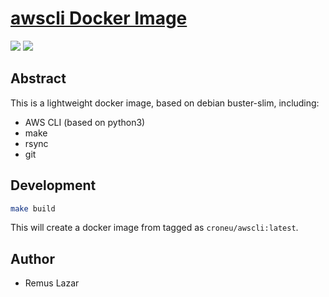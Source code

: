 [awscli Docker Image](https://hub.docker.com/r/croneu/awscli)
====

[![](https://images.microbadger.com/badges/image/croneu/awscli.svg)](https://microbadger.com/images/croneu/awscli "croneu/neos")
[![](https://images.microbadger.com/badges/version/croneu/awscli.svg)](https://microbadger.com/images/croneu/awscli "AWSCLI Docker Image")

Abstract
----

This is a lightweight docker image, based on debian buster-slim, including:

* AWS CLI (based on python3)
* make
* rsync
* git

Development
----

```bash
make build
```

This will create a docker image from tagged as `croneu/awscli:latest`.

Author
----

* Remus Lazar
